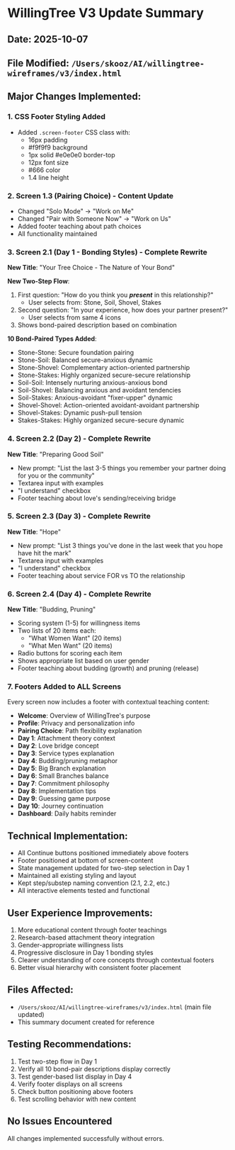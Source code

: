 # WillingTree V3 Update Summary

## Date: 2025-10-07
## File Modified: `/Users/skooz/AI/willingtree-wireframes/v3/index.html`

## Major Changes Implemented:

### 1. CSS Footer Styling Added
- Added `.screen-footer` CSS class with:
  - 16px padding
  - #f9f9f9 background
  - 1px solid #e0e0e0 border-top
  - 12px font size
  - #666 color
  - 1.4 line height

### 2. Screen 1.3 (Pairing Choice) - Content Update
- Changed "Solo Mode" → "Work on Me"
- Changed "Pair with Someone Now" → "Work on Us"
- Added footer teaching about path choices
- All functionality maintained

### 3. Screen 2.1 (Day 1 - Bonding Styles) - Complete Rewrite
**New Title**: "Your Tree Choice - The Nature of Your Bond"

**New Two-Step Flow**:
1. First question: "How do you think you ***present*** in this relationship?"
   - User selects from: Stone, Soil, Shovel, Stakes
2. Second question: "In your experience, how does your partner present?"
   - User selects from same 4 icons
3. Shows bond-paired description based on combination

**10 Bond-Paired Types Added**:
- Stone-Stone: Secure foundation pairing
- Stone-Soil: Balanced secure-anxious dynamic
- Stone-Shovel: Complementary action-oriented partnership
- Stone-Stakes: Highly organized secure-secure relationship
- Soil-Soil: Intensely nurturing anxious-anxious bond
- Soil-Shovel: Balancing anxious and avoidant tendencies
- Soil-Stakes: Anxious-avoidant "fixer-upper" dynamic
- Shovel-Shovel: Action-oriented avoidant-avoidant partnership
- Shovel-Stakes: Dynamic push-pull tension
- Stakes-Stakes: Highly organized secure-secure dynamic

### 4. Screen 2.2 (Day 2) - Complete Rewrite
**New Title**: "Preparing Good Soil"
- New prompt: "List the last 3-5 things you remember your partner doing for you or the community"
- Textarea input with examples
- "I understand" checkbox
- Footer teaching about love's sending/receiving bridge

### 5. Screen 2.3 (Day 3) - Complete Rewrite
**New Title**: "Hope"
- New prompt: "List 3 things you've done in the last week that you hope have hit the mark"
- Textarea input with examples
- "I understand" checkbox
- Footer teaching about service FOR vs TO the relationship

### 6. Screen 2.4 (Day 4) - Complete Rewrite
**New Title**: "Budding, Pruning"
- Scoring system (1-5) for willingness items
- Two lists of 20 items each:
  - "What Women Want" (20 items)
  - "What Men Want" (20 items)
- Radio buttons for scoring each item
- Shows appropriate list based on user gender
- Footer teaching about budding (growth) and pruning (release)

### 7. Footers Added to ALL Screens
Every screen now includes a footer with contextual teaching content:

- **Welcome**: Overview of WillingTree's purpose
- **Profile**: Privacy and personalization info
- **Pairing Choice**: Path flexibility explanation
- **Day 1**: Attachment theory context
- **Day 2**: Love bridge concept
- **Day 3**: Service types explanation
- **Day 4**: Budding/pruning metaphor
- **Day 5**: Big Branch explanation
- **Day 6**: Small Branches balance
- **Day 7**: Commitment philosophy
- **Day 8**: Implementation tips
- **Day 9**: Guessing game purpose
- **Day 10**: Journey continuation
- **Dashboard**: Daily habits reminder

## Technical Implementation:
- All Continue buttons positioned immediately above footers
- Footer positioned at bottom of screen-content
- State management updated for two-step selection in Day 1
- Maintained all existing styling and layout
- Kept step/substep naming convention (2.1, 2.2, etc.)
- All interactive elements tested and functional

## User Experience Improvements:
1. More educational content through footer teachings
2. Research-based attachment theory integration
3. Gender-appropriate willingness lists
4. Progressive disclosure in Day 1 bonding styles
5. Clearer understanding of core concepts through contextual footers
6. Better visual hierarchy with consistent footer placement

## Files Affected:
- `/Users/skooz/AI/willingtree-wireframes/v3/index.html` (main file updated)
- This summary document created for reference

## Testing Recommendations:
1. Test two-step flow in Day 1
2. Verify all 10 bond-pair descriptions display correctly
3. Test gender-based list display in Day 4
4. Verify footer displays on all screens
5. Check button positioning above footers
6. Test scrolling behavior with new content

## No Issues Encountered
All changes implemented successfully without errors.